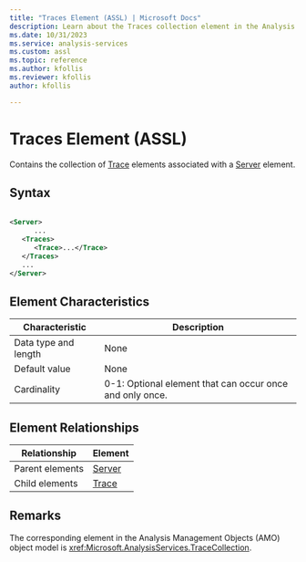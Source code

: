 ```yaml
---
title: "Traces Element (ASSL) | Microsoft Docs"
description: Learn about the Traces collection element in the Analysis Services Scripting Language (ASSL) schema.
ms.date: 10/31/2023
ms.service: analysis-services
ms.custom: assl
ms.topic: reference
ms.author: kfollis
ms.reviewer: kfollis
author: kfollis

---
```

# Traces Element (ASSL)

  Contains the collection of [Trace](../objects/trace-element-assl.md) elements associated with a [Server](../objects/server-element-assl.md) element.  
  
## Syntax  
  
```xml  
  
<Server>  
      ...  
   <Traces>  
      <Trace>...</Trace>  
   </Traces>  
   ...  
</Server>  
```  
  
## Element Characteristics  
  
|Characteristic|Description|  
|--------------------|-----------------|  
|Data type and length|None|  
|Default value|None|  
|Cardinality|0-1: Optional element that can occur once and only once.|  
  
## Element Relationships  
  
|Relationship|Element|  
|------------------|-------------|  
|Parent elements|[Server](../objects/server-element-assl.md)|  
|Child elements|[Trace](../objects/trace-element-assl.md)|  
  
## Remarks  
 The corresponding element in the Analysis Management Objects (AMO) object model is <xref:Microsoft.AnalysisServices.TraceCollection>.  
